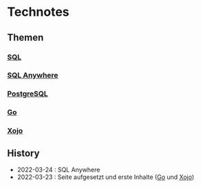 # Technotes

## Themen

### [SQL](sql/)

### [SQL Anywhere](sql-anywhere/)

### [PostgreSQL](postgresql/)

### [Go](go/)

### [Xojo](xojo/)


## History

- 2022-03-24 : SQL Anywhere
- 2022-03-23 : Seite aufgesetzt und erste Inhalte ([Go](go/) und [Xojo](xojo/))
